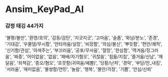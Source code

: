 # Ansim_KeyPad_AI


### 감정 태깅 44가지
'불평/불만', '환영/호의', '감동/감탄', '지긋지긋', '고마움', '슬픔', '화남/분노', '존경', '기대감', '우쭐댐/무시함', '안타까움/실망', '비장함', '의심/불신', '뿌듯함', '편안/쾌적', '신기함/관심', '아껴주는', '부끄러움', '공포/무서움', '절망', '한심함', '역겨움/징그러움', '짜증', '어이없음', '없음', '패배/자기혐오', '귀찮음', '힘듦/지침', '즐거움/신남', '깨달음', '죄책감', '증오/혐오', '흐뭇함(귀여움/예쁨)', '당황/난처', '경악', '부담/안_내킴', '서러움', '재미없음', '불쌍함/연민', '놀람', '행복', '불안/걱정', '기쁨', '안심/신뢰'
